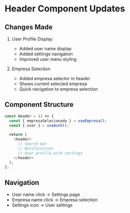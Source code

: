 # Header Component Updates

## Changes Made

1. User Profile Display
   - Added user name display
   - Added settings navigation
   - Improved user menu styling

2. Empresa Selection
   - Added empresa selector in header
   - Shows current selected empresa
   - Quick navigation to empresa selection

## Component Structure

```typescript
const Header = () => {
  const { empresaSelecionada } = useEmpresa();
  const { user } = useAuth();
  
  return (
    <header>
      // Search bar
      // Notifications
      // User profile with settings
    </header>
  );
};
```

## Navigation
- User name click -> Settings page
- Empresa name click -> Empresa selection
- Settings icon -> User settings